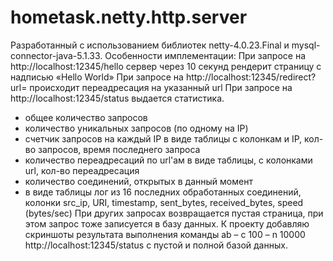 hometask.netty.http.server
==========================
Разработанный с использованием библиотек netty-4.0.23.Final и mysql-connector-java-5.1.33.
Особенности имплементации:
При запросе на http://localhost:12345/hello сервер через 10 секунд рендерит  страницу с надписью «Hello World»
При запросе на http://localhost:12345/redirect?url=<url> происходит переадресация на указанный url
При запросе на http://localhost:12345/status выдается статистика.
 - общее количество запросов
 - количество уникальных запросов (по одному на IP)
 - счетчик запросов на каждый IP в виде таблицы с колонкам и IP,
кол-во запросов, время последнего запроса
 - количество переадресаций по url'ам  в виде таблицы, с колонками
url, кол-во переадресация
 - количество соединений, открытых в данный момент
 - в виде таблицы лог из 16 последних обработанных соединений, колонки
src_ip, URI, timestamp,  sent_bytes, received_bytes, speed (bytes/sec)
При других запросах возвращается пустая страница, при этом запрос тоже записуется в базу данных.
К проекту добавляю скриншоты результата выполнения команды ab – c 100 – n 10000
http://localhost:12345/status с пустой и полной базой данных.

